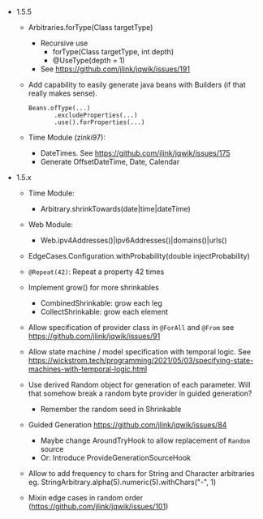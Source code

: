 - 1.5.5

    - Arbitraries.forType(Class<T> targetType)
        - Recursive use
          - forType(Class<T> targetType, int depth)
          - @UseType(depth = 1)
        - See https://github.com/jlink/jqwik/issues/191

    - Add capability to easily generate java beans with Builders 
      (if that really makes sense).
      ```
      Beans.ofType(...)
             .excludeProperties(...)
             .use().forProperties(...)
      ```
      
    - Time Module (zinki97):
        - DateTimes. See https://github.com/jlink/jqwik/issues/175
        - Generate OffsetDateTime, Date, Calendar


- 1.5.x

    - Time Module:
        - <timebased>Arbitrary.shrinkTowards(date|time|dateTime)
        
    - Web Module:
        - Web.ipv4Addresses()|ipv6Addresses()|domains()|urls()

    - EdgeCases.Configuration.withProbability(double injectProbability)

    - `@Repeat(42)`: Repeat a property 42 times

    - Implement grow() for more shrinkables
        - CombinedShrinkable: grow each leg
        - CollectShrinkable: grow each element

    - Allow specification of provider class in `@ForAll` and `@From`
      see https://github.com/jlink/jqwik/issues/91

    - Allow state machine / model specification with temporal logic.
      See https://wickstrom.tech/programming/2021/05/03/specifying-state-machines-with-temporal-logic.html

    - Use derived Random object for generation of each parameter. Will that
      somehow break a random byte provider in guided generation?
        - Remember the random seed in Shrinkable

    - Guided Generation
      https://github.com/jlink/jqwik/issues/84
        - Maybe change AroundTryHook to allow replacement of `Random` source
        - Or: Introduce ProvideGenerationSourceHook

    - Allow to add frequency to chars for String and Character arbitraries eg.
      StringArbitrary.alpha(5).numeric(5).withChars("-", 1)

    - Mixin edge cases in random
      order (https://github.com/jlink/jqwik/issues/101)
    

